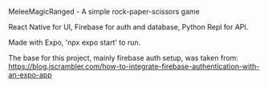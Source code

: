 MeleeMagicRanged - A simple rock-paper-scissors game

React Native for UI, Firebase for auth and database, Python Repl for API.

Made with Expo, 'npx expo start' to run.

The base for this project, mainly firebase auth setup, was taken from:
https://blog.jscrambler.com/how-to-integrate-firebase-authentication-with-an-expo-app